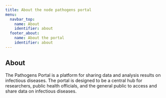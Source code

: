 ```yaml
---
title: About the node pathogens portal
menu:
  navbar_top:
    name: About
    identifier: about
  footer_about:
    name: About the portal
    identifier: about
---
```


## About

The Pathogens Portal is a platform for sharing data and analysis results on infectious diseases. The portal is designed to be a central hub for researchers, public health officials, and the general public to access and share data on infectious diseases.
